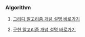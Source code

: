 ### Algorithm

1. [그리디 알고리즘 개념 설명 바로가기](https://eocoding.tistory.com/26)

2. [구현 알고리즘 개념 설명 바로가기](https://eocoding.tistory.com/28)
